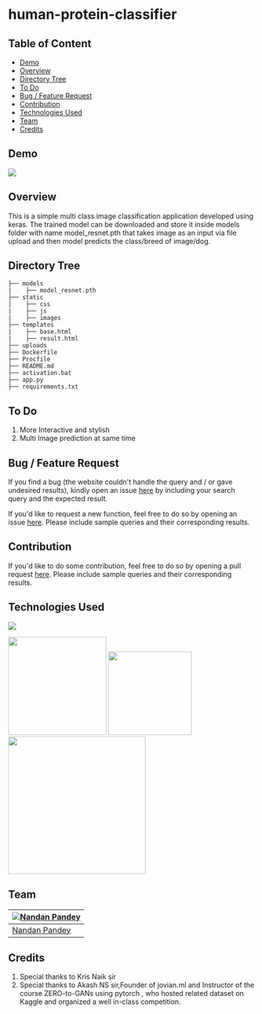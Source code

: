# human-protein-classifier

## Table of Content
  * [Demo](#demo)
  * [Overview](#overview)
  * [Directory Tree](#directory-tree)
  * [To Do](#to-do)
  * [Bug / Feature Request](#bug---feature-request)
  * [Contribution](#contribution)
  * [Technologies Used](#technologies-used)
  * [Team](#team)
  * [Credits](#credits)


## Demo
![](https://i.imgur.com/IYAGMTh.png)



## Overview
This is a simple multi class image classification application developed using keras. The trained model can be downloaded and store it inside models folder with name model_resnet.pth that takes image as an input via file upload and then model predicts the class/breed of image/dog.


## Directory Tree 
```
├── models
|    ├── model_resnet.pth
├── static
|    ├── css
|    ├── js
|    ├── images
├── templates
|    ├── base.html
|    ├── result.html
├── uploads
├── Dockerfile
├── Procfile
├── README.md
├── activation.bat
├── app.py
├── requirements.txt

```



## To Do
1. More Interactive and stylish
2. Multi Image prediction at same time



## Bug / Feature Request
If you find a bug (the website couldn't handle the query and / or gave undesired results), kindly open an issue [here](https://github.com/pandeynandancse/human-protein-classifier/issues/new) by including your search query and the expected result.

If you'd like to request a new function, feel free to do so by opening an issue [here](https://github.com/pandeynandancse/human-protein-classifier/issues/new). Please include sample queries and their corresponding results.


## Contribution
If you'd like to do some contribution, feel free to do so by opening a pull request [here](https://github.com/pandeynandancse/human-protein-classifier/pulls). Please include sample queries and their corresponding results.




## Technologies Used

![](https://forthebadge.com/images/badges/made-with-python.svg)

[<img target="_blank" src="https://www.vectorlogo.zone/logos/pytorch/pytorch-ar21.svg" width=200>](https://keras.io/) [<img target="_blank" src="https://flask.palletsprojects.com/en/1.1.x/_images/flask-logo.png" width=170>](https://flask.palletsprojects.com/en/1.1.x/) [<img target="_blank" src="https://number1.co.za/wp-content/uploads/2017/10/gunicorn_logo-300x85.png" width=280>](https://gunicorn.org) 




## Team
[![Nandan Pandey](https://qph.fs.quoracdn.net/main-thumb-189737418-200-jmwzsixdznlgemnejuecomukeluqkgzd.jpeg)](https://pandeynandancse.github.io) |
-|
[Nandan Pandey](https://pandeynandancse.github.io) |)



## Credits
1. Special thanks to Kris Naik sir
2. Special thanks to Akash NS sir,Founder of jovian.ml and Instructor of the course ZERO-to-GANs using pytorch , who hosted related dataset on Kaggle and organized a well in-class competition.
